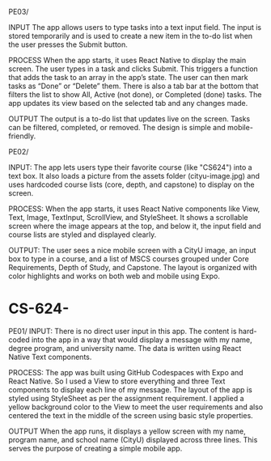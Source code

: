 PE03/

INPUT
The app allows users to type tasks into a text input field. The input is stored temporarily and is used to create a new item in the to-do list when the user presses the Submit button.

PROCESS
When the app starts, it uses React Native to display the main screen. The user types in a task and clicks Submit. This triggers a function that adds the task to an array in the app’s state. The user can then mark tasks as “Done” or “Delete” them. There is also a tab bar at the bottom that filters the list to show All, Active (not done), or Completed (done) tasks. The app updates its view based on the selected tab and any changes made.

OUTPUT
The output is a to-do list that updates live on the screen. Tasks can be filtered, completed, or removed. The design is simple and mobile-friendly.


PE02/

INPUT:
The app lets users type their favorite course (like "CS624") into a text box. It also loads a picture from the assets folder (cityu-image.jpg) and uses hardcoded course lists (core, depth, and capstone) to display on the screen.

PROCESS:
When the app starts, it uses React Native components like View, Text, Image, TextInput, ScrollView, and StyleSheet. It shows a scrollable screen where the image appears at the top, and below it, the input field and course lists are styled and displayed clearly.

OUTPUT:
The user sees a nice mobile screen with a CityU image, an input box to type in a course, and a list of MSCS courses grouped under Core Requirements, Depth of Study, and Capstone. The layout is organized with color highlights and works on both web and mobile using Expo.


# CS-624-
PE01/
INPUT:
There is no direct user input in this app. The content is hard-coded into the app in a way that would display a message with my name, degree program, and university name. The data is written using React Native Text components.

PROCESS:
The app was built using GitHub Codespaces with Expo and React Native. So I used a View to store everything and three Text components to display each line of my message. The layout of the app is styled using StyleSheet as per the assignment requirement. I applied a yellow background color to the View to meet the user requirements and also centered the text in the middle of the screen using basic style properties.

OUTPUT 
When the app runs, it displays a yellow screen with my name, program name, and school name (CityU) displayed across three lines. This serves the purpose of creating a simple mobile app.
